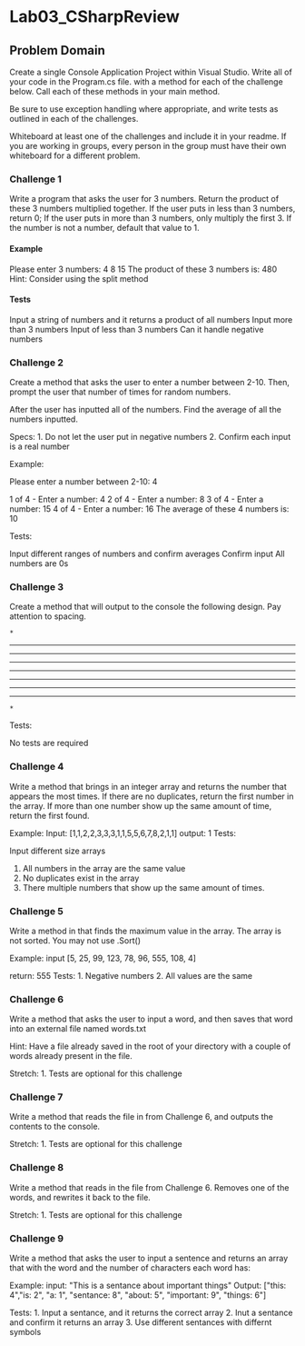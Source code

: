 # Lab03_CSharpReview

## Problem Domain

Create a single Console Application Project within Visual Studio. Write all of your code in the Program.cs file. with a method for each of the challenge below. Call each of these methods in your main method.

Be sure to use exception handling where appropriate, and write tests as outlined in each of the challenges.

Whiteboard at least one of the challenges and include it in your readme. If you are working in groups, every person in the group must have their own whiteboard for a different problem.

### Challenge 1

Write a program that asks the user for 3 numbers. Return the product of these 3 numbers multiplied together. If the user puts in less than 3 numbers, return 0; If the user puts in more than 3 numbers, only multiply the first 3. If the number is not a number, default that value to 1.

#### Example

Please enter 3 numbers: 4 8 15
The product of these 3 numbers is: 480
Hint: Consider using the split method

#### Tests

Input a string of numbers and it returns a product of all numbers
Input more than 3 numbers
Input of less than 3 numbers
Can it handle negative numbers

### Challenge 2

Create a method that asks the user to enter a number between 2-10. Then, prompt the user that number of times for random numbers.

After the user has inputted all of the numbers. Find the average of all the numbers inputted.

Specs: 1. Do not let the user put in negative numbers 2. Confirm each input is a real number

Example:

Please enter a number between 2-10: 4

1 of 4 - Enter a number: 4
2 of 4 - Enter a number: 8
3 of 4 - Enter a number: 15
4 of 4 - Enter a number: 16
The average of these 4 numbers is: 10

Tests:

Input different ranges of numbers and confirm averages
Confirm input
All numbers are 0s

### Challenge 3

Create a method that will output to the console the following design. Pay attention to spacing.

    * 
   ***
  *****
 *******
*********
 *******
  *****
   ***
    * 

Tests:

No tests are required

### Challenge 4

Write a method that brings in an integer array and returns the number that appears the most times. If there are no duplicates, return the first number in the array. If more than one number show up the same amount of time, return the first found.

 Example: Input: [1,1,2,2,3,3,3,1,1,5,5,6,7,8,2,1,1]
 output: 1
Tests:

Input different size arrays

1. All numbers in the array are the same value
2. No duplicates exist in the array
3. There multiple numbers that show up the same amount of times.

### Challenge 5

Write a method in that finds the maximum value in the array. The array is not sorted. You may not use .Sort()

Example: input [5, 25, 99, 123, 78, 96, 555, 108, 4]

return: 555
Tests: 1. Negative numbers 2. All values are the same

### Challenge 6

Write a method that asks the user to input a word, and then saves that word into an external file named words.txt

Hint: Have a file already saved in the root of your directory with a couple of words already present in the file.

Stretch: 1. Tests are optional for this challenge

### Challenge 7

Write a method that reads the file in from Challenge 6, and outputs the contents to the console.

Stretch: 1. Tests are optional for this challenge

### Challenge 8

Write a method that reads in the file from Challenge 6. Removes one of the words, and rewrites it back to the file.

Stretch: 1. Tests are optional for this challenge

### Challenge 9

Write a method that asks the user to input a sentence and returns an array that with the word and the number of characters each word has:

Example: input: "This is a sentance about important things"
Output: ["this: 4","is: 2", "a: 1", "sentance: 8", "about: 5", "important: 9", "things: 6"]

Tests: 1. Input a sentance, and it returns the correct array 2. Inut a sentance and confirm it returns an array 3. Use different sentances with differnt symbols
